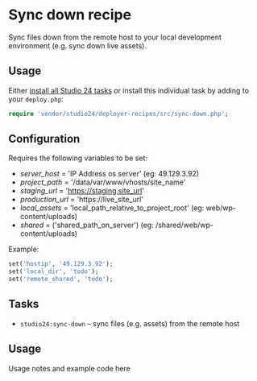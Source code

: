 # Sync down recipe

Sync files down from the remote host to your local development environment (e.g. sync down live assets).

## Usage

Either [install all Studio 24 tasks](../README.md#installation) or install this individual task by adding to your `deploy.php`:

```php
require 'vendor/studio24/deployer-recipes/src/sync-down.php';
```

## Configuration

Requires the following variables to be set:
* _server_host_ = 'IP Address os server' (eg: 49.129.3.92)
* _project_path_ = '/data/var/www/vhosts/site_name' 
* _staging_url_ = 'https://staging.site_url'
* _production_url_ = 'https://live_site_url'
* _local_assets_ = 'local_path_relative_to_project_root' (eg: web/wp-content/uploads)
* _shared_ = ('shared_path_on_server') (eg: /shared/web/wp-content/uploads) 

Example:

```php
set('hostip', '49.129.3.92');
set('local_dir', 'todo');
set('remote_shared', 'todo');
```

## Tasks

- `studio24:sync-down` – sync files (e.g. assets) from the remote host

## Usage

Usage notes and example code here





